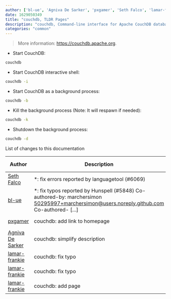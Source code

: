 ```yaml
---
author: ['bl-ue', 'Agniva De Sarker', 'pxgamer', 'Seth Falco', 'lamar-frankie']
date: 1629050349
title: "couchdb, TLDR Pages"
description: "couchdb, Command-line interface for Apache CouchDB database server."
categories: "common"
---
```

> More information: <https://couchdb.apache.org>.

- Start CouchDB:

```bash
couchdb
```

- Start CouchDB interactive shell:

```bash
couchdb -i
```

- Start CouchDB as a background process:

```bash
couchdb -b
```

- Kill the background process (Note: It will respawn if needed):

```bash
couchdb -k
```

- Shutdown the background process:

```bash
couchdb -d
```
List of changes to this documentation


Author | Description | ISO 8601 Date | GitHub link
------|-----|-----|-----
[Seth Falco](mailto:seth@falco.fun) | *: fix errors reported by languagetool (#6069) | 2021-08-15T19:59:09 | [3e4c519004a4](https://github.com/tldr-pages/tldr/commit/3e4c519004a471c861cdc609fd7239ee3355671c)
[bl-ue](mailto:54780737+bl-ue@users.noreply.github.com) | *: fix typos reported by Hunspell (#5848) Co-authored-by: marchersimon <50295997+marchersimon@users.noreply.github.com> Co-authored- [...] | 2021-05-20T22:13:41 | [8ebd171d6f00](https://github.com/tldr-pages/tldr/commit/8ebd171d6f001698709fefc02b1fd5cc9f3a99c4)
[pxgamer](mailto:owzie123@gmail.com) | couchdb: add link to homepage | 2019-06-09T18:53:49 | [923a254a57f7](https://github.com/tldr-pages/tldr/commit/923a254a57f77f2e5c408c8dd3bf8ae15341e03d)
[Agniva De Sarker](mailto:agnivade@yahoo.co.in) | couchdb: simplify description | 2017-10-20T08:05:15 | [2290f6a0e354](https://github.com/tldr-pages/tldr/commit/2290f6a0e354a55444e75bcc3fcf058ce342383a)
[lamar-frankie](mailto:lamar.frankie@gmail.com) | couchdb: fix typo | 2017-10-19T14:34:13 | [cb3fbc57ce11](https://github.com/tldr-pages/tldr/commit/cb3fbc57ce114e59e0f8cc25507ee64c406ec29f)
[lamar-frankie](mailto:lamar.frankie@gmail.com) | couchdb: fix typo | 2017-10-18T16:48:27 | [42ee7161377a](https://github.com/tldr-pages/tldr/commit/42ee7161377a5e86e69370150a2a1e2e335778cd)
[lamar-frankie](mailto:lamar.frankie@gmail.com) | couchdb: add page | 2017-10-18T16:33:21 | [7c8a7f61f0b6](https://github.com/tldr-pages/tldr/commit/7c8a7f61f0b6b55eb81fa26946c7bbbe66f6e13f)

